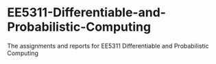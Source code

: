 # EE5311-Differentiable-and-Probabilistic-Computing
The assignments and reports for EE5311 Differentiable and Probabilistic Computing
